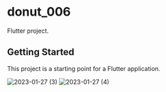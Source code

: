 # donut_006

Flutter project.

## Getting Started

This project is a starting point for a Flutter application.

![2023-01-27 (3)](https://user-images.githubusercontent.com/106325779/214981722-2f8a856d-d83e-4e89-8abe-cebc09c35df9.png)
![2023-01-27 (4)](https://user-images.githubusercontent.com/106325779/214981728-9b8bf632-270e-4433-a5a0-55bdee374dfd.png)

